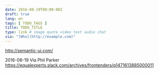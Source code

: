 ```yaml
---
date: 2016-08-19T00:00:00Z
draft: true
lang: en
tags: [ TODO_TAGS ]
title: TODO_TITLE
type: link # image quote video text audio chat
via: "[Who](http://example.com)"
---
```


<http://semantic-ui.com/>

2016-08-19
Via Phil Parker
https://equalexperts.slack.com/archives/frontenders/p1471613885000011

